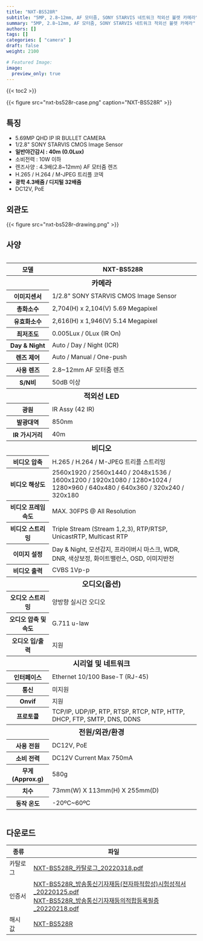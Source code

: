 ```yaml
---
title: "NXT-BS528R"
subtitle: "5MP, 2.8~12mm, AF 모터줌, SONY STARVIS 네트워크 적외선 뷸렛 카메라"
summary: "5MP, 2.8~12mm, AF 모터줌, SONY STARVIS 네트워크 적외선 뷸렛 카메라"
authors: []
tags: []
categories: [ "camera" ]
draft: false
weight: 2100

# Featured Image:
image:
  preview_only: true
---
```


{{< toc2 >}}

<div class="container">
<div class="row justify-content-center align-items-center">
<div class="col-sm-6">

{{< figure src="nxt-bs528r-case.png" caption="NXT-BS528R" >}}

</div>
</div>
</div>

<div class="container">
<div class="row justify-content-center">
<div class="col-sm-6 pl-0">

## 특징

- 5.69MP QHD IP IR BULLET CAMERA
- 1/2.8" SONY STARVIS CMOS Image Sensor
- **일반야간감시 : 40m (0.0Lux)**
- 소비전력 : 10W 이하
- 렌즈사양 : 4.3배(2.8~12mm) AF 모터줌 렌즈
- H.265 / H.264 / M-JPEG 트리플 코덱
- **광학 4.3배줌 / 디지털 32배줌**
- DC12V, PoE

</div>
<div class="col-sm-6 pl-0">

## 외관도

{{< figure src="nxt-bs528r-drawing.png" >}}

</div>
</div>
</div>

## 사양

<div style="overflow-x: auto">
<table class="spec">
<thead>
<tr>
<th>모델</th>
<th>NXT-BS528R</th>
</tr>
</thead>
<tbody>
<tr><th colspan="2" style="font-size: larger; font-weight: bolder">카메라</th></tr>
<tr><th>이미지센서</th><td>1/2.8" SONY STARVIS CMOS Image Sensor</td></tr>
<tr><th>총화소수</th><td>2,704(H) x 2,104(V) 5.69 Megapixel</td></tr>
<tr><th>유효화소수</th><td>2,616(H) x 1,946(V) 5.14 Megapixel</td></tr>
<tr><th>최저조도</th><td>0.005Lux / 0Lux (IR On)</td></tr>
<tr><th>Day & Night</th><td>Auto / Day / Night (ICR)</td></tr>
<tr><th>렌즈 제어</th><td>Auto / Manual / One-push</td></tr>
<tr><th>사용 렌즈</th><td>2.8~12mm AF 모터줌 렌즈</td></tr>
<tr><th>S/N비</th><td>50dB 이상</td></tr>
<tr><th colspan="2" style="font-size: larger; font-weight: bolder">적외선 LED</th></tr>
<tr><th>광원</th><td>IR Assy (42 IR)</td></tr>
<tr><th>발광대역</th><td>850nm</td></tr>
<tr><th>IR 가시거리</th><td>40m</td></tr>
<tr><th colspan="2" style="font-size: larger; font-weight: bolder">비디오</th></tr>
<tr><th>비디오 압축</th><td>H.265 / H.264 / M-JPEG 트리플 스트리밍</td></tr>
<tr><th>비디오 해상도</th><td>2560x1920 / 2560x1440 / 2048x1536 / 1600x1200 / 1920x1080 / 1280×1024 / 1280×960 / 640x480 / 640x360 / 320x240 / 320x180</td></tr>
<tr><th>비디오 프레임 속도</th><td>MAX. 30FPS @ All Resolution</td></tr>
<tr><th>비디오 스트리밍</th><td>Triple Stream (Stream 1,2,3), RTP/RTSP, UnicastRTP, Multicast RTP</td></tr>
<tr><th>이미지 설정</th><td>Day & Night, 모션감지, 프라이버시 마스크, WDR, DNR, 색상보정, 화이트밸런스, OSD, 이미지반전</td></tr>
<tr><th>비디오 출력</th><td>CVBS 1Vp-p</td></tr>
<tr><th colspan="2" style="font-size: larger; font-weight: bolder">오디오(옵션)</th></tr>
<tr><th>오디오 스트리밍</th><td>양방향 실시간 오디오</td></tr>
<tr><th>오디오 압축 및 속도</th><td>G.711 u-law</td></tr>
<tr><th>오디오 입/출력</th><td>지원</td></tr>
<tr><th colspan="2" style="font-size: larger; font-weight: bolder">시리얼 및 네트워크</th></tr>
<tr><th>인터페이스</th><td>Ethernet 10/100 Base-T (RJ-45)</td></tr>
<tr><th>통신</th><td>미지원</td></tr>
<tr><th>Onvif</th><td>지원</td></tr>
<tr><th>프로토콜</th><td>TCP/IP, UDP/IP, RTP, RTSP, RTCP, NTP, HTTP, DHCP, FTP, SMTP, DNS, DDNS</td></tr>
<tr><th colspan="2" style="font-size: larger; font-weight: bolder">전원/외관/환경</th></tr>
<tr><th>사용 전원</th><td>DC12V, PoE</td></tr>
<tr><th>소비 전력</th><td>DC12V Current Max 750mA</td></tr>
<tr><th>무게(Approx.g)</th><td>580g</td></tr>
<tr><th>치수</th><td>73mm(W) X 113mm(H) X 255mm(D)</td></tr>
<tr><th>동작 온도</th><td>-20ºC~60ºC</td></tr>
</tbody>
</table>
</div>

## 다운로드

종류 | 파일
---- | ----
카탈로그 | [NXT-BS528R_카탈로그_20220318.pdf](NXT-BS528R_카탈로그_20220318.pdf)
인증서 | [NXT-BS528R_방송통신기자재등(전자파적합성)시험성적서_20220125.pdf](NXT-BS528R_방송통신기자재등(전자파적합성)시험성적서_20220125.pdf)<br>[NXT-BS528R_방송통신기자재등의적합등록필증_20220218.pdf](NXT-BS528R_방송통신기자재등의적합등록필증_20220218.pdf)
해시 값 | [NXT-BS528R](nxt-bs528r-tta.txt)